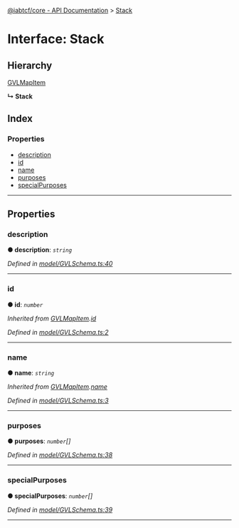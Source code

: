 [@iabtcf/core - API Documentation](../README.md) > [Stack](../interfaces/stack.md)

# Interface: Stack

## Hierarchy

 [GVLMapItem](gvlmapitem.md)

**↳ Stack**

## Index

### Properties

* [description](stack.md#description)
* [id](stack.md#id)
* [name](stack.md#name)
* [purposes](stack.md#purposes)
* [specialPurposes](stack.md#specialpurposes)

---

## Properties

<a id="description"></a>

###  description

**● description**: *`string`*

*Defined in [model/GVLSchema.ts:40](https://github.com/chrispaterson/iabtcf-es/blob/17f4ef4/modules/core/src/model/GVLSchema.ts#L40)*

___
<a id="id"></a>

###  id

**● id**: *`number`*

*Inherited from [GVLMapItem](gvlmapitem.md).[id](gvlmapitem.md#id)*

*Defined in [model/GVLSchema.ts:2](https://github.com/chrispaterson/iabtcf-es/blob/17f4ef4/modules/core/src/model/GVLSchema.ts#L2)*

___
<a id="name"></a>

###  name

**● name**: *`string`*

*Inherited from [GVLMapItem](gvlmapitem.md).[name](gvlmapitem.md#name)*

*Defined in [model/GVLSchema.ts:3](https://github.com/chrispaterson/iabtcf-es/blob/17f4ef4/modules/core/src/model/GVLSchema.ts#L3)*

___
<a id="purposes"></a>

###  purposes

**● purposes**: *`number`[]*

*Defined in [model/GVLSchema.ts:38](https://github.com/chrispaterson/iabtcf-es/blob/17f4ef4/modules/core/src/model/GVLSchema.ts#L38)*

___
<a id="specialpurposes"></a>

###  specialPurposes

**● specialPurposes**: *`number`[]*

*Defined in [model/GVLSchema.ts:39](https://github.com/chrispaterson/iabtcf-es/blob/17f4ef4/modules/core/src/model/GVLSchema.ts#L39)*

___

